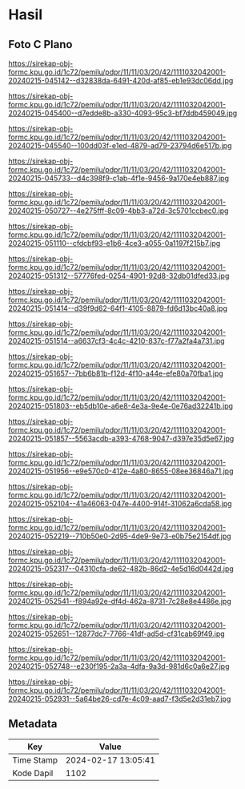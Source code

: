 # Hasil

## Foto C Plano

https://sirekap-obj-formc.kpu.go.id/1c72/pemilu/pdpr/11/11/03/20/42/1111032042001-20240215-045142--d32838da-6491-420d-af85-eb1e93dc06dd.jpg

https://sirekap-obj-formc.kpu.go.id/1c72/pemilu/pdpr/11/11/03/20/42/1111032042001-20240215-045400--d7edde8b-a330-4093-95c3-bf7ddb459049.jpg

https://sirekap-obj-formc.kpu.go.id/1c72/pemilu/pdpr/11/11/03/20/42/1111032042001-20240215-045540--100dd03f-e1ed-4879-ad79-23794d6e517b.jpg

https://sirekap-obj-formc.kpu.go.id/1c72/pemilu/pdpr/11/11/03/20/42/1111032042001-20240215-045733--d4c398f9-c1ab-4f1e-9456-9a170e4eb887.jpg

https://sirekap-obj-formc.kpu.go.id/1c72/pemilu/pdpr/11/11/03/20/42/1111032042001-20240215-050727--4e275fff-8c09-4bb3-a72d-3c5701ccbec0.jpg

https://sirekap-obj-formc.kpu.go.id/1c72/pemilu/pdpr/11/11/03/20/42/1111032042001-20240215-051110--cfdcbf93-e1b6-4ce3-a055-0a1197f215b7.jpg

https://sirekap-obj-formc.kpu.go.id/1c72/pemilu/pdpr/11/11/03/20/42/1111032042001-20240215-051312--57776fed-0254-4901-92d8-32db01dfed33.jpg

https://sirekap-obj-formc.kpu.go.id/1c72/pemilu/pdpr/11/11/03/20/42/1111032042001-20240215-051414--d39f9d62-64f1-4105-8879-fd6d13bc40a8.jpg

https://sirekap-obj-formc.kpu.go.id/1c72/pemilu/pdpr/11/11/03/20/42/1111032042001-20240215-051514--a6637cf3-4c4c-4210-837c-f77a2fa4a731.jpg

https://sirekap-obj-formc.kpu.go.id/1c72/pemilu/pdpr/11/11/03/20/42/1111032042001-20240215-051657--7bb6b81b-f12d-4f10-a44e-efe80a70fba1.jpg

https://sirekap-obj-formc.kpu.go.id/1c72/pemilu/pdpr/11/11/03/20/42/1111032042001-20240215-051803--eb5db10e-a6e8-4e3a-9e4e-0e76ad32241b.jpg

https://sirekap-obj-formc.kpu.go.id/1c72/pemilu/pdpr/11/11/03/20/42/1111032042001-20240215-051857--5563acdb-a393-4768-9047-d397e35d5e67.jpg

https://sirekap-obj-formc.kpu.go.id/1c72/pemilu/pdpr/11/11/03/20/42/1111032042001-20240215-051956--e9e570c0-412e-4a80-8655-08ee36846a71.jpg

https://sirekap-obj-formc.kpu.go.id/1c72/pemilu/pdpr/11/11/03/20/42/1111032042001-20240215-052104--41a46063-047e-4400-914f-31062a6cda58.jpg

https://sirekap-obj-formc.kpu.go.id/1c72/pemilu/pdpr/11/11/03/20/42/1111032042001-20240215-052219--710b50e0-2d95-4de9-9e73-e0b75e2154df.jpg

https://sirekap-obj-formc.kpu.go.id/1c72/pemilu/pdpr/11/11/03/20/42/1111032042001-20240215-052317--04310cfa-de62-482b-86d2-4e5d16d0442d.jpg

https://sirekap-obj-formc.kpu.go.id/1c72/pemilu/pdpr/11/11/03/20/42/1111032042001-20240215-052541--f894a92e-df4d-462a-8731-7c28e8e4486e.jpg

https://sirekap-obj-formc.kpu.go.id/1c72/pemilu/pdpr/11/11/03/20/42/1111032042001-20240215-052651--12877dc7-7766-41df-ad5d-cf31cab69f49.jpg

https://sirekap-obj-formc.kpu.go.id/1c72/pemilu/pdpr/11/11/03/20/42/1111032042001-20240215-052748--e230f195-2a3a-4dfa-9a3d-981d6c0a6e27.jpg

https://sirekap-obj-formc.kpu.go.id/1c72/pemilu/pdpr/11/11/03/20/42/1111032042001-20240215-052931--5a64be26-cd7e-4c09-aad7-f3d5e2d31eb7.jpg


## Metadata

| Key        | Value               |
| ---------- | ------------------- |
| Time Stamp | 2024-02-17 13:05:41 |
| Kode Dapil | 1102                |



